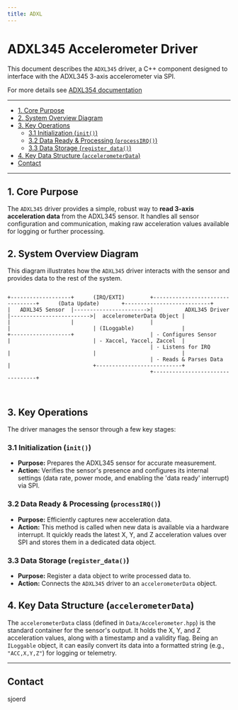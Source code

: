 ```yaml
---
title: ADXL
---
```


# ADXL345 Accelerometer Driver

This document describes the `ADXL345` driver, a C++ component designed to interface with the ADXL345 3-axis accelerometer via SPI.

For more details see [ADXL354 documentation](https://www.analog.com/media/en/technical-documentation/data-sheets/adxl345.pdf)

---

<!--TOC-->

* [1. Core Purpose](#1-core-purpose)
* [2. System Overview Diagram](#2-system-overview-diagram)
* [3. Key Operations](#3-key-operations)
  * [3.1 Initialization (`init()`)](#31-initialization-init)
  * [3.2 Data Ready & Processing (`processIRQ()`)](#32-data-ready--processing-processirq)
  * [3.3 Data Storage (`register_data()`)](#33-data-storage-register_data)
* [4. Key Data Structure (`accelerometerData`)](#4-key-data-structure-accelerometerdata)
* [Contact](#contact)

<!--TOC-->

---

## 1. Core Purpose

The `ADXL345` driver provides a simple, robust way to **read 3-axis acceleration data** from the ADXL345 sensor. It handles all sensor configuration and communication, making raw acceleration values available for logging or further processing.

## 2. System Overview Diagram

This diagram illustrates how the `ADXL345` driver interacts with the sensor and provides data to the rest of the system.

```
      
+-------------------+      (IRQ/EXTI)        +---------------------------------+      (Data Update)       +---------------------------+
|   ADXL345 Sensor  |----------------------->|          ADXL345 Driver         |------------------------->|  accelerometerData Object |
|                   |                        |                                 |                          | (ILoggable)               |
+-------------------+                        | - Configures Sensor             |                          | - Xaccel, Yaccel, Zaccel  |
                                             | - Listens for IRQ               |                          |                           |
                                             | - Reads & Parses Data           |                          +---------------------------+
                                             +---------------------------------+

    
```

## 3. Key Operations

The driver manages the sensor through a few key stages:

### 3.1 Initialization (`init()`)

* **Purpose:** Prepares the ADXL345 sensor for accurate measurement.
* **Action:** Verifies the sensor's presence and configures its internal settings (data rate, power mode, and enabling the 'data ready' interrupt) via SPI.

### 3.2 Data Ready & Processing (`processIRQ()`)

* **Purpose:** Efficiently captures new acceleration data.
* **Action:** This method is called when new data is available via a hardware interrupt. It quickly reads the latest X, Y, and Z acceleration values over SPI and stores them in a dedicated data object.

### 3.3 Data Storage (`register_data()`)

* **Purpose:** Register a data object to write processed data to.
* **Action:** Connects the `ADXL345` driver to an `accelerometerData` object.

## 4. Key Data Structure (`accelerometerData`)

The `accelerometerData` class (defined in `Data/Accelerometer.hpp`) is the standard container for the sensor's output. It holds the X, Y, and Z acceleration values, along with a timestamp and a validity flag. Being an `ILoggable` object, it can easily convert its data into a formatted string (e.g., `"ACC,X,Y,Z"`) for logging or telemetry.

---

## Contact

sjoerd